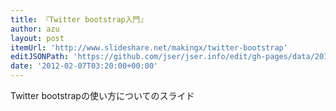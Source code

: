 ```yaml
---
title: 『Twitter bootstrap入門』
author: azu
layout: post
itemUrl: 'http://www.slideshare.net/makingx/twitter-bootstrap'
editJSONPath: 'https://github.com/jser/jser.info/edit/gh-pages/data/2012/02/index.json'
date: '2012-02-07T03:20:00+00:00'
---
```

Twitter bootstrapの使い方についてのスライド
